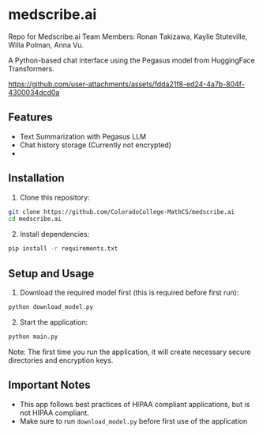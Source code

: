 # medscribe.ai
Repo for Medscribe.ai 
Team Members: Ronan Takizawa, Kaylie Stuteville, Willa Polman, Anna Vu.

A Python-based chat interface using the Pegasus model from HuggingFace Transformers.


https://github.com/user-attachments/assets/fdda21f8-ed24-4a7b-804f-4300034dcd0a


## Features
- Text Summarization with Pegasus LLM
- Chat history storage (Currently not encrypted)
- 
## Installation

1. Clone this repository:
```bash
git clone https://github.com/ColoradoCollege-MathCS/medscribe.ai
cd medscribe.ai
```

2. Install dependencies:
```bash
pip install -r requirements.txt
```

## Setup and Usage

1. Download the required model first (this is required before first run):
```bash
python download_model.py
```

2. Start the application:
```bash
python main.py
```

Note: The first time you run the application, it will create necessary secure directories and encryption keys.

## Important Notes
- This app follows best practices of HIPAA compliant applications, but is not HIPAA compliant.
- Make sure to run `download_model.py` before first use of the application
